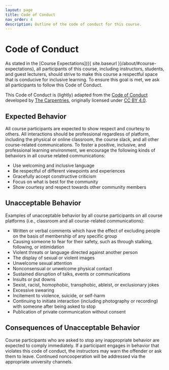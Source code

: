 ```yaml
---
layout: page
title: Code of Conduct
nav_order: 4
description: Outline of the code of conduct for this course.
---
```


# Code of Conduct
As stated in the [Course Expectations]({{ site.baseurl }}/about/#course-expectations), all participants of this course, including instructors, students, and guest lecturers, should strive to make this course a respectful space that is conducive for inclusive learning. To ensure this goal is met, we ask all participants to follow this Code of Conduct. 

This Code of Conduct is (lightly) adapted from the [Code of Conduct](https://docs.carpentries.org/topic_folders/policies/code-of-conduct.html) developed by [The Carpentries](https://docs.carpentries.org/index.html), originally licensed under [CC BY 4.0](https://creativecommons.org/licenses/by/4.0/).

## Expected Behavior
All course participants are expected to show respect and courtesy to others. All interactions should be professional regardless of platform, including the physical or online classroom, the course slack, and all other course-related communications. To foster a positive, inclusive, and professional learning environment, we encourage the following kinds of behaviors in all course related communications:
- Use welcoming and inclusive language
- Be respectful of different viewpoints and experiences
- Gracefully accept constructive criticism
- Focus on what is best for the community
- Show courtesy and respect towards other community members

## Unacceptable Behavior
Examples of unacceptable behavior by all course participants on all course platforms (i.e., classroom and all course-related communications):
- Written or verbal comments which have the effect of excluding people on the basis of membership of any specific group
- Causing someone to fear for their safety, such as through stalking, following, or intimidation
- Violent threats or language directed against another person
- The display of sexual or violent images
- Unwelcome sexual attention
- Nonconsensual or unwelcome physical contact
- Sustained disruption of talks, events or communications
- Insults or put downs
- Sexist, racist, homophobic, transphobic, ableist, or exclusionary jokes
- Excessive swearing
- Incitement to violence, suicide, or self-harm
- Continuing to initiate interaction (including photography or recording) with someone after being asked to stop
- Publication of private communication without consent

## Consequences of Unacceptable Behavior
Course participants who are asked to stop any inappropriate behavior are expected to comply immediately. If a participant engages in behavior that violates this code of conduct, the instructors may warn the offender or ask them to leave. Continued noncooperation will be addressed via the appropriate university channels.
